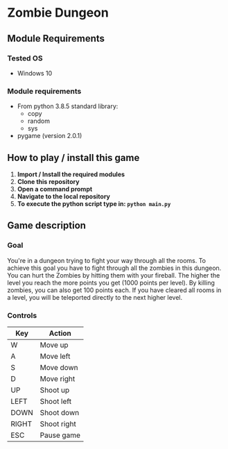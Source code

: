 # Zombie Dungeon

## Module Requirements

### Tested OS

- Windows 10

### Module requirements

- From python 3.8.5 standard library:
	- copy
	- random
	- sys
- pygame (version 2.0.1)

## How to play / install this game

 1. **Import / Install the required modules**
 2. **Clone this repository**
 3. **Open a command prompt**
 4. **Navigate to the local repository**
 5. **To execute the python script type in: ```python main.py```**

## Game description
### Goal
You're in a dungeon trying to fight your way through all the rooms. To achieve this goal you have to fight through
all the zombies in this dungeon. You can hurt the Zombies by hitting them with your fireball. The higher the level you reach the more points you get (1000 points per level). By killing zombies, you can also get 100 points each.
If you have cleared all rooms in a level, you will be teleported directly to the next higher level.

### Controls

| Key | Action |
|--|--|
| W | Move up |
| A | Move left |
| S | Move down |
| D | Move right |
| UP | Shoot up |
| LEFT | Shoot left |
| DOWN | Shoot down |
| RIGHT | Shoot right | 
| ESC | Pause game |